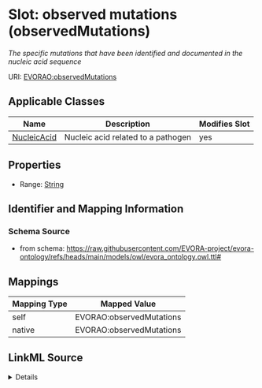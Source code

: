 

# Slot: observed mutations (observedMutations)


_The specific mutations that have been identified and documented in the nucleic acid sequence_





URI: [EVORAO:observedMutations](https://raw.githubusercontent.com/EVORA-project/evora-ontology/refs/heads/main/models/owl/evora_ontology.owl.ttl#observedMutations)



<!-- no inheritance hierarchy -->





## Applicable Classes

| Name | Description | Modifies Slot |
| --- | --- | --- |
| [NucleicAcid](NucleicAcid.md) | Nucleic acid related to a pathogen |  yes  |







## Properties

* Range: [String](String.md)





## Identifier and Mapping Information







### Schema Source


* from schema: https://raw.githubusercontent.com/EVORA-project/evora-ontology/refs/heads/main/models/owl/evora_ontology.owl.ttl#




## Mappings

| Mapping Type | Mapped Value |
| ---  | ---  |
| self | EVORAO:observedMutations |
| native | EVORAO:observedMutations |




## LinkML Source

<details>
```yaml
name: observedMutations
description: The specific mutations that have been identified and documented in the
  nucleic acid sequence
title: observed mutations
from_schema: https://raw.githubusercontent.com/EVORA-project/evora-ontology/refs/heads/main/models/owl/evora_ontology.owl.ttl#
rank: 1000
alias: observedMutations
domain_of:
- Nucleic Acid
range: string
required: false
multivalued: false

```
</details>